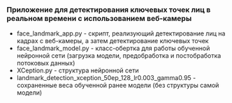 ### Приложение для детектирования ключевых точек лиц в реальном времени с использованием веб-камеры
- face_landmark_app.py - скрипт, реализующий детектирование лиц на кадрах с веб-камеры, а затем детектирование ключевых точек
- face_landmark_model.py - класс-обертка для работы обученной нейронной сети (загрузка модели, предобработка и постобработка потоковых данных)
- XCeption.py - структура нейронной сети
- landmark_detection_xception_50ep_128_lr0.003_gamma0.95 - сохраненные веса обученной ранее модели (без структуры самой модели)
